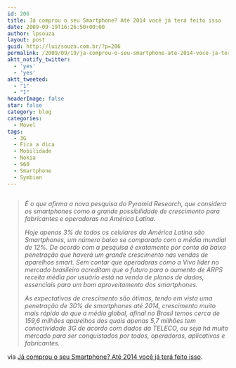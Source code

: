 ```yaml
---
id: 206
title: Já comprou o seu Smartphone? Até 2014 você já terá feito isso
date: 2009-09-19T16:26:50+00:00
author: lpsouza
layout: post
guid: http://luizsouza.com.br/?p=206
permalink: /2009/09/19/ja-comprou-o-seu-smartphone-ate-2014-voce-ja-tera-feito-isso/
aktt_notify_twitter:
  - 'yes'
  - 'yes'
aktt_tweeted:
  - "1"
  - "1"
headerImage: false
star: false
category: blog
categories:
  - Móvel
tags:
  - 3G
  - Fica a dica
  - Mobilidade
  - Nokia
  - S60
  - Smartphone
  - Symbian
---
```

<p style="text-align: center">
  <a href="http://brasil.blog.nimbuzz.com/2009/07/31/ja-comprou-o-seu-smartphone-ate-2014-voce-ja-tera-feito-isso/"><img src='wp-content/upload/2009/09/smartphones.jpg' alt='' /></a>
</p>

> _É o que afirma a nova pesquisa do Pyramid Research, que considera os smartphones como a grande possibilidade de crescimento para fabricantes e operadoras na América Latina._
> 
> _Hoje apenas 3% de todos os celulares da América Latina são Smartphones, um número baixo se comparado com a média mundial de 12%. De acordo com a pesquisa é exatamente por conta da baixa penetração que haverá um grande crescimento nas vendas de aparelhos smart. Sem contar que operadoras como a Vivo líder no mercado brasileiro acreditam que o futuro para o aumento de ARPS receita média por usuário está na venda de planos de dados, essenciais para um bom aproveitamento dos smartphones._
> 
> _As expectativas de crescimento são ótimas, tendo em vista uma penetração de 30% de smartphones até 2014, crescimento muito mais rápido do que a média global, afinal no Brasil temos cerca de 159,6 milhões aparelhos dos quais apenas 5,7 milhões tem conectividade 3G de acordo com dados da TELECO, ou seja há muito mercado para ser conquistados por todos, operadoras, aplicativos e fabricantes._

via [Já comprou o seu Smartphone? Até 2014 você já terá feito isso](http://brasil.blog.nimbuzz.com/2009/07/31/ja-comprou-o-seu-smartphone-ate-2014-voce-ja-tera-feito-isso/).
